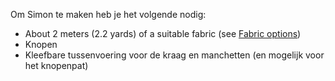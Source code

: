 Om Simon te maken heb je het volgende nodig:

-   About 2 meters (2.2 yards) of a suitable fabric (see [Fabric options](/docs/patterns/simon/fabric/))
-   Knopen
-   Kleefbare tussenvoering voor de kraag en manchetten (en mogelijk voor het knopenpat)
